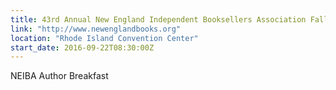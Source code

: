 ```yaml
---
title: 43rd Annual New England Independent Booksellers Association Fall Conference
link: "http://www.newenglandbooks.org"
location: "Rhode Island Convention Center"
start_date: 2016-09-22T08:30:00Z 
---
```

NEIBA Author Breakfast






